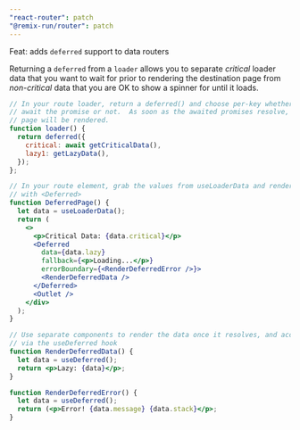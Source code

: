```yaml
---
"react-router": patch
"@remix-run/router": patch
---
```


Feat: adds `deferred` support to data routers

Returning a `deferred` from a `loader` allows you to separate _critical_ loader data that you want to wait for prior to rendering the destination page from _non-critical_ data that you are OK to show a spinner for until it loads.

```jsx
// In your route loader, return a deferred() and choose per-key whether to
// await the promise or not.  As soon as the awaited promises resolve, the
// page will be rendered.
function loader() {
  return deferred({
    critical: await getCriticalData(),
    lazy1: getLazyData(),
  });
};

// In your route element, grab the values from useLoaderData and render them
// with <Deferred>
function DeferredPage() {
  let data = useLoaderData();
  return (
    <>
      <p>Critical Data: {data.critical}</p>
      <Deferred
        data={data.lazy}
        fallback={<p>Loading...</p>}
        errorBoundary={<RenderDeferredError />}>
        <RenderDeferredData />
      </Deferred>
      <Outlet />
    </div>
  );
}

// Use separate components to render the data once it resolves, and access it
// via the useDeferred hook
function RenderDeferredData() {
  let data = useDeferred();
  return <p>Lazy: {data}</p>;
}

function RenderDeferredError() {
  let data = useDeferred();
  return (<p>Error! {data.message} {data.stack}</p>;
}
```
